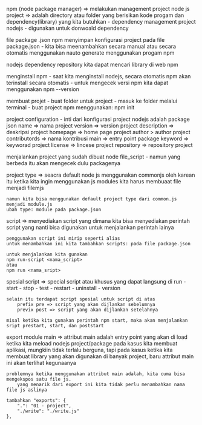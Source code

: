 npm (node package manager) => melakukan management project node js
    project => adalah directory atau folder yang berisikan kode progam dan dependency(library) yang kita butuhkan
    - dependency management project nodejs
    - digunakan untuk donwoald dependency

file package .json
    npm menyimpan konfigurasi project pada file package.json
    - kita bisa meenambahkan secara manual atau secara otomatis menggunakan nauto generate menggunakan progam npm

nodejs dependency repository
    kita dapat mencari library di web npm

menginstall npm
    - saat kita menginstall nodejs, secara otomatis npm akan terinstall secara otomatis
    - untuk mengecek versi npm kita dapat menggunakan npm --version

membuat projet
    - buat folder untuk project
    - masuk ke folder melalui terminal
    - buat project npm menggunakan: npm init

project configuration
    - inti dari konfigurasi project nodejs adalah package json
        name => nama project
        version => version project
        description  => deskripsi project
        homepage => home page project
        author > author project
        contributords => nama kontribusi
        main => entry point package
        keyword => keyworad project
        license => lincese project
        repository => repository project

menjalankan project yang sudah dibuat
    node file_script
    - namun yang berbeda itu akan mengecek dulu packagenya

project type => seacra default node js menggunakan commonjs
    oleh karean itu ketika kita ingin menggunakan js modules kita harus membuaat file menjadi filemjs

    namun kita bisa menggunakan default project type dari common.js menjadi module.js
    ubah type: module pada package.json

script => menyediakan script yang dimana kita bisa menyediakan perintah script 
    yang nanti bisa digunakan untuk menjalankan perintah lainya

    penggunakan script ini mirip seperti alias
    untuk menambahkan ini kita tambahkan scripts: pada file package.json

    untuk menjalankan kita gunakan
    npm run-script <nama_script>
    atau
    npm run <nama_sript>

spesial script => special script atau khusus yang dapat langsung di run
    - start
    - stop
    - test
    - restart
    - uninstall
    - version

    selain itu terdapat script spesial untuk script di atas
        prefix pre => script yang akan dijlankan sebelumnya
        previx post => script yang akan dijlankan setelahnya

    misal ketika kita gunakan perintah npm start, maka akan menjalankan sript prestart, start, dan poststart

export module
    main => attribut main adalah entry point yang akan di load ketika kita meload nodejs project/package
        pada kasus kita membuat aplikasi, mungkiin tidak terlalu berguna, tapi pada kasus ketika kita membuat library
        yang akan digunakan di banyak project, baru attribut main ini akan terlihat kegunaanya

    problemnya ketika menggunakan attribut main adalah, kita cuma bisa mengekspos satu file js.
        yang menarik dari export ini kita tidak perlu menambahkan nama file js aslinya

    tambahkan "exports": {
        ".": "01 - project",
        "./write": "./write.js"
    },

